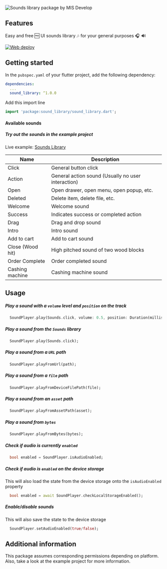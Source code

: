 <img alt="Sounds library package by MIS Develop"
    src="https://firebasestorage.googleapis.com/v0/b/misdevelop.appspot.com/o/sound_library%2Freadme%2FPackages%20pub.dev%201.png?alt=media&token=7727067e-6fee-49ac-9573-834b42d70cf8">

## Features

Easy and free 🆓 UI sounds library 🎶 for your general purposes 🎧 🔊

[![Web deploy](https://github.com/misdevelop-org/sound_library/actions/workflows/web_deploy_dev.yml/badge.svg)](https://github.com/misdevelop-org/sound_library/actions/workflows/web_deploy_dev.yml)

## Getting started

In the `pubspec.yaml` of your flutter project, add the following dependency:

```yaml
dependencies:
  ...
  sound_library: ^1.0.0
```
  
Add this import line  
  
```dart  
import 'package:sound_library/sound_library.dart';  
```

#### Available sounds

##### Try out the sounds in the example project

Live example: [Sounds Library](https://sounds.library.misdevelop.com)

| Name | Description |
| ---- | ---- |
| Click | General button click |
| Action | General action sound (Usually no user interaction) |
| Open | Open drawer, open menu, open popup, etc. |
| Deleted | Delete item, delete file, etc. |
| Welcome | Welcome sound |
| Success | Indicates success or completed action |
| Drag | Drag and drop sound |
| Intro | Intro sound |
| Add to cart | Add to cart sound |
| Close (Wood hit) | High pitched sound of two wood blocks |
| Order Complete | Order completed sound |
| Cashing machine | Cashing machine sound |


## Usage  
  
##### Play a sound with a `volume` level and `position` on the track

```dart
  SoundPlayer.play(Sounds.click, volume: 0.5, position: Duration(milliseconds: 500);
```

##### Play a sound from the `Sounds` library

```dart
  SoundPlayer.play(Sounds.click);
```
  
##### Play a sound from a `URL` path
  
```dart  
  SoundPlayer.playFromUrl(path);
```

##### Play a sound from a `file` path

```dart
  SoundPlayer.playFromDeviceFilePath(file);
```

##### Play a sound from an `asset` path

```dart
  SoundPlayer.playFromAssetPath(asset);
```

##### Play a sound from `bytes`

```dart
  SoundPlayer.playFromBytes(bytes);
```

##### Check if audio is currently `enabled`
  
```dart  
  bool enabled = SoundPlayer.isAudioEnabled;
```

##### Check if audio is `enabled` on the device storage
This will also load the state from the device storage onto the `isAudioEnabled` property

```dart
  bool enabled = await SoundPlayer.checkLocalStorageEnabled();
```

##### Enable/disable sounds
This will also save the state to the device storage
  
```dart  
  SoundPlayer.setAudioEnabled(true/false);
```

#####
  
## Additional information  

This package assumes corresponding permissions depending on platform.
Also, take a look at the example project for more information.